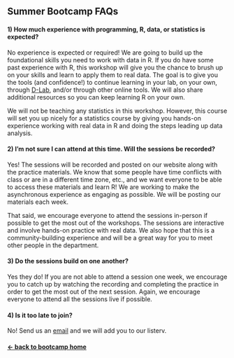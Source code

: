 ## Summer Bootcamp FAQs
#### 1) How much experience with programming, R, data, or statistics is expected?

No experience is expected or required! We are going to build up the foundational skills you need to work with data in R. If you do have some past experience with R, this workshop will give you the chance to brush up on your skills and learn to apply them to real data. The goal is to give you the tools (and confidence!) to continue learning in your lab, on your own, through [D-Lab](https://dlab.berkeley.edu/home), and/or through other online tools. We will also share additional resources so you can keep learning R on your own.

We will not be teaching any statistics in this workshop. However, this course will set you up nicely for a statistics course by giving you hands-on experience working with real data in R and doing the steps leading up data analysis. 


#### 2) I’m not sure I can attend at this time. Will the sessions be recorded?


Yes! The sessions will be recorded and posted on our website along with the practice materials. We know that some people have time conflicts with class or are in a different time zone, etc., and we want everyone to be able to access these materials and learn R! We are working to make the asynchronous experience as engaging as possible. We will be posting our materials each week. 

 That said, we encourage everyone to attend the sessions in-person if possible to get the most out of the workshops. The sessions are interactive and involve hands-on practice with real data. We also hope that this is a community-building experience and will be a great way for you to meet other people in the department.

#### 3) Do the sessions build on one another?
Yes they do! If you are not able to attend a session one week, we encourage you to catch up by watching the recording and completing the practice in order to get the most out of the next session. Again, we encourage everyone to attend all the sessions live if possible.

#### 4) Is it too late to join? 
No! Send us an [email](mailto:coronar@berkeley.edu) and we will add you to our listerv.


#### [<- back to bootcamp home](https://ucb-psychology-quack.github.io/site/Bootcamp_2022/bootcamp2023)
